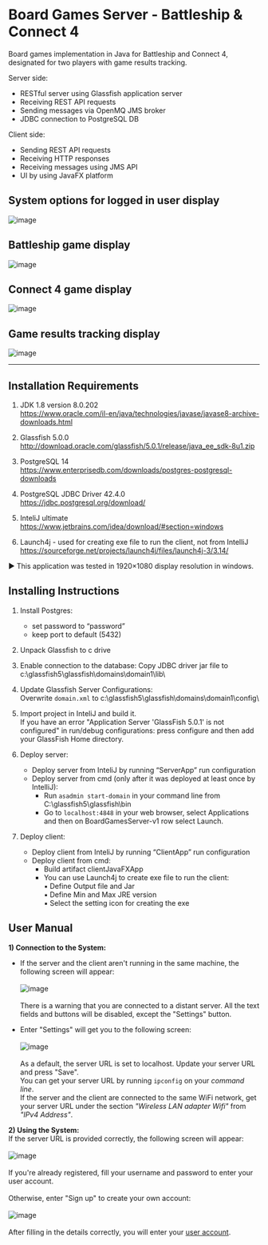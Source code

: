 Board Games Server - Battleship & Connect 4
===========================================
Board games implementation in Java for Battleship and Connect 4, designated for two players with game results tracking.</br>

Server side: 
* RESTful server using Glassfish application server
* Receiving REST API requests
* Sending messages via OpenMQ JMS broker 
* JDBC connection to PostgreSQL DB</br>

Client side: 
* Sending REST API requests
* Receiving HTTP responses
* Receiving messages using JMS API
* UI by using JavaFX platform</br>

## System options for logged in user display
![image](https://user-images.githubusercontent.com/124344785/225001584-4d178307-0983-479a-800f-5b5d397b5adf.png)

## Battleship game display <br />
![image](https://user-images.githubusercontent.com/124344785/224998117-66f9753f-0967-41c8-9bda-0535541fd330.png)

## Connect 4 game display <br />
![image](https://user-images.githubusercontent.com/124344785/224998858-836b9407-976e-4fe2-a23a-cdb9dafd5e1e.png)

## Game results tracking display <br />
![image](https://user-images.githubusercontent.com/124344785/225000456-6416d246-9094-4fdc-8c0f-3aaa32235776.png)

************************************************************************************

Installation Requirements
--------------------------
1) JDK 1.8 version 8.0.202 </br>https://www.oracle.com/il-en/java/technologies/javase/javase8-archive-downloads.html

2) Glassfish 5.0.0 </br>http://download.oracle.com/glassfish/5.0.1/release/java_ee_sdk-8u1.zip	

3) PostgreSQL 14 </br>https://www.enterprisedb.com/downloads/postgres-postgresql-downloads

4) PostgreSQL JDBC Driver 42.4.0 </br>https://jdbc.postgresql.org/download/

5) InteliJ ultimate </br>https://www.jetbrains.com/idea/download/#section=windows

6) Launch4j - used for creating exe file to run the client, not from IntelliJ </br>https://sourceforge.net/projects/launch4j/files/launch4j-3/3.14/

► This application was tested in 1920×1080 display resolution in windows. 



Installing Instructions
------------------------
1) Install Postgres:
   - set password to “password” 
   - keep port to default (5432) 

2) Unpack Glassfish to c drive

3) Enable connection to the database:
   Copy JDBC driver jar file to c:\glassfish5\glassfish\domains\domain1\lib\

4) Update Glassfish Server Configurations: </br>
   Overwrite ``domain.xml`` to c:\glassfish5\glassfish\domains\domain1\config\
  

5) Import project in InteliJ and build it. </br>
   If you have an error "Application Server 'GlassFish 5.0.1' is not configured" in run/debug configurations: 
   press configure and then add your GlassFish Home directory.


6) Deploy server:
	- Deploy server from InteliJ by running “ServerApp” run configuration
	- Deploy server from cmd (only after it was deployed at least once by IntelliJ): 
		- Run ```asadmin start-domain``` in your command line from C:\glassfish5\glassfish\bin
		- Go to ```localhost:4848``` in your web browser, select Applications and then on BoardGamesServer-v1 row select Launch.

7) Deploy client:
	* Deploy client from InteliJ by running “ClientApp” run configuration
	* Deploy client from cmd: 
 		* Build artifact clientJavaFXApp
		* You can use Launch4j to create exe file to run the client: </br>
			▪ Define Output file and Jar </br>
			▪ Define Min and Max JRE version </br>
			▪ Select the setting icon for creating the exe 	



User Manual
------------
**1) Connection to the System:**
   * If the server and the client aren't running in the same machine, the following screen will appear: </br></br>
     ![image](https://github.com/alice-ruv/board-games/assets/124344785/a91a95f6-35f5-45f8-a3a8-3560139a7fdb) </br></br>
     There is a warning that you are connected to a distant server. All the text fields and buttons will be disabled, except the "Settings" button. </br>
     
   * Enter "Settings" will get you to the following screen: </br></br>
     ![image](https://github.com/alice-ruv/board-games/assets/124344785/275570c3-88ac-4e33-838c-d8fe69bf47f3) </br></br>
     As a default, the server URL is set to localhost. Update your server URL and press "Save". </br>
     You can get your server URL by running ``ipconfig`` on your *command line*. </br>
     If the server and the client are connected to the same WiFi network, get your server URL under the section *"Wireless LAN adapter Wifi"* from *"IPv4 Address"*.</b> 

**2) Using the System:** <br />
   If the server URL is provided correctly, the following screen will appear: </br></br>
   ![image](https://github.com/alice-ruv/board-games/assets/124344785/945c7421-ad44-461d-bc86-56ada389aa00) </br></br>
   If you're already registered, fill your username and password to enter your user account. </br></br>
   Otherwise, enter "Sign up" to create your own account: </br></br>
   ![image](https://github.com/alice-ruv/board-games/assets/124344785/38a1bcac-9f21-46a1-a827-3c6486c0f894) </br></br>
   After filling in the details correctly, you will enter your [user account](#system-options-for-logged-in-user-display). </br>
